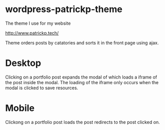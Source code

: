 # wordpress-patrickp-theme
The theme I use for my website

http://www.patrickp.tech/

Theme orders posts by catatories and sorts it in the front page using ajax.

# Desktop 

Clicking on a portfolio post expands the modal of which loads a iframe of the post inside the modal. The loading of the iframe only occurs when the modal is clicked to save resources.

# Mobile
Clickong on a portfolio post loads the post redirects to the post clicked on.

